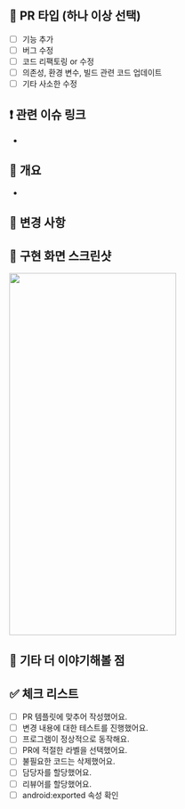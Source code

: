 ## 📍 PR 타입 (하나 이상 선택)
- [ ] 기능 추가
- [ ] 버그 수정
- [ ] 코드 리팩토링 or 수정
- [ ] 의존성, 환경 변수, 빌드 관련 코드 업데이트
- [ ] 기타 사소한 수정

## ❗️ 관련 이슈 링크
- 

## 📌 개요
- 

## 🔁 변경 사항

## 📸 구현 화면 스크린샷
<img src="your_url" width="300" height="651">

## 👀 기타 더 이야기해볼 점

## ✅ 체크 리스트
- [ ] PR 템플릿에 맞추어 작성했어요.
- [ ] 변경 내용에 대한 테스트를 진행했어요.
- [ ] 프로그램이 정상적으로 동작해요.
- [ ] PR에 적절한 라벨을 선택했어요.
- [ ] 불필요한 코드는 삭제했어요.
- [ ] 담당자를 할당했어요.
- [ ] 리뷰어를 할당했어요.
- [ ] android:exported 속성 확인
